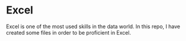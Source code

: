 # Excel
Excel is one of the most used skills in the data world. In this repo, I have created some files in order to be proficient in Excel.
